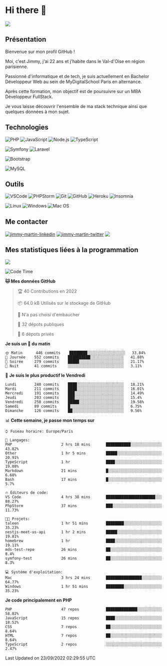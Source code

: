 # Hi there 👋

![](https://komarev.com/ghpvc/?username=jimmy-martin&color=1a1b27)

<!--
**jimmy-martin/jimmy-martin** is a ✨ _special_ ✨ repository because its `README.md` (this file) appears on your GitHub profile.

Here are some ideas to get you started:

- 🔭 I’m currently working on ...
- 🌱 I’m currently learning ...
- 👯 I’m looking to collaborate on ...
- 🤔 I’m looking for help with ...
- 💬 Ask me about ...
- 📫 How to reach me: ...
- 😄 Pronouns: ...
- ⚡ Fun fact: ...
-->

## Présentation

Bienvenue sur mon profil GitHub !

Moi, c'est Jimmy, j'ai 22 ans et j'habite dans le Val-d'Oise en région parisienne.

Passionné d'informatique et de tech, je suis actuellement en Bachelor Développeur Web au sein de MyDigitalSchool Paris en alternance.

Après cette formation, mon objectif est de poursuivre sur un MBA Développeur FullStack.

Je vous laisse découvrir l'ensemble de ma stack technique ainsi que quelques données à mon sujet.

## Technologies

<div>

![PHP](https://img.shields.io/badge/PHP-777BB4?style=for-the-badge&logo=php&logoColor=white) ![JavaScript](https://img.shields.io/badge/JavaScript-F7DF1E?style=for-the-badge&logo=javascript&logoColor=black) ![Node.js](https://img.shields.io/badge/Node.js-43853D?style=for-the-badge&logo=node.js&logoColor=white) ![TypeScript](https://img.shields.io/badge/TypeScript-007ACC?style=for-the-badge&logo=typescript&logoColor=white)

</div>
<div>

![Symfony](https://img.shields.io/badge/Symfony-092E20?style=for-the-badge&logo=symfony&logoColor=white) ![Laravel](https://img.shields.io/badge/Laravel-FF2D20?style=for-the-badge&logo=laravel&logoColor=white)

</div>
<div>

![Bootstrap](https://img.shields.io/badge/Bootstrap-563D7C?style=for-the-badge&logo=bootstrap&logoColor=white)

</div>
<div>

![MySQL](https://img.shields.io/badge/MySQL-4479A1?style=for-the-badge&logo=mysql&logoColor=white)

</div>

## Outils

![VSCode](https://img.shields.io/badge/VSCode-007ACC?style=for-the-badge&logo=visual-studio-code&logoColor=white)
![PHPStorm](http://img.shields.io/badge/-PHPStorm-181717?style=for-the-badge&logo=phpstorm&logoColor=white)
![Git](https://img.shields.io/badge/Git-E44C30?style=for-the-badge&logo=git&logoColor=white)
![GitHub](https://img.shields.io/badge/GitHub-100000?style=for-the-badge&logo=github&logoColor=white)
![Heroku](https://img.shields.io/badge/Heroku-6762a6?style=for-the-badge&logo=heroku&logoColor=white)
![Insomnia](https://img.shields.io/badge/Insomnia-5600cd?style=for-the-badge&logo=insomnia&logoColor=white)

![Linux](https://img.shields.io/badge/Linux-FCC624?style=for-the-badge&logo=linux&logoColor=white)
![Windows](https://img.shields.io/badge/Windows-0078D6?style=for-the-badge&logo=windows&logoColor=white)
![Mac OS](https://img.shields.io/badge/mac%20os-000000?style=for-the-badge&logo=apple&logoColor=white)

## Me contacter

<p>
<a href="https://www.linkedin.com/in/jimmy-martin-dev/" target="blank"><img align="center" src="https://img.shields.io/badge/-LinkedIn-0077B5?style=for-the-badge&logo=Linkedin&logoColor=white&link=https://www.linkedin.com/in/jimmy-martin-dev/" alt="jimmy-martin-linkedin"/></a>
<a href="https://twitter.com/jimmydev_" target="blank"><img align="center" src="https://img.shields.io/badge/-Twitter-1DA1F2?style=for-the-badge&logo=Twitter&logoColor=white&link=https://twitter.com/jimmydev_" alt="jimmy-martin-twitter"/></a>
 <a href="mailto:jimmy.martin952@gmail.com" target="blank"><img align="center" src="https://img.shields.io/badge/gmail-D14836?style=for-the-badge&logo=gmail&logoColor=white" /></a>
</p>

## Mes statistiques liées à la programmation

<a href="https://github-readme-stats.vercel.app/api/top-langs/?username=jimmy-martin&layout=compact">
  <img align="center" src="https://github-readme-stats.vercel.app/api/top-langs/?username=jimmy-martin&layout=compact"/>
</a>



<!--START_SECTION:waka-->
![Code Time](http://img.shields.io/badge/Code%20Time-1%2C114%20hrs%2021%20mins-blue)

**🐱 Mes données GitHub** 

> 🏆 40 Contributions en 2022
 > 
> 📦 64.0 kB Utilisés sur le stockage de GitHub 
 > 
> 🚫 N'a pas choisi d'embaucher
 > 
> 📜 32 dépots publiques 
 > 
> 🔑 6 dépots privés  
 > 
**Je suis un 🐤 du matin** 

```text
🌞 Matin      446 commits    ████████░░░░░░░░░░░░░░░░░   33.84% 
🌆 Journée    552 commits    ██████████░░░░░░░░░░░░░░░   41.88% 
🌃 Soirée     279 commits    █████░░░░░░░░░░░░░░░░░░░░   21.17% 
🌙 Nuit       41 commits     ░░░░░░░░░░░░░░░░░░░░░░░░░   3.11%

```
📅 **Je suis le plus productif le Vendredi** 

```text
Lundi        240 commits    ████░░░░░░░░░░░░░░░░░░░░░   18.21% 
Mardi        211 commits    ████░░░░░░░░░░░░░░░░░░░░░   16.01% 
Mercredi     191 commits    ███░░░░░░░░░░░░░░░░░░░░░░   14.49% 
Jeudi        203 commits    ███░░░░░░░░░░░░░░░░░░░░░░   15.4% 
Vendredi     258 commits    █████░░░░░░░░░░░░░░░░░░░░   19.58% 
Samedi       89 commits     █░░░░░░░░░░░░░░░░░░░░░░░░   6.75% 
Dimanche     126 commits    ██░░░░░░░░░░░░░░░░░░░░░░░   9.56%

```


📊 **Cette semaine, je passe mon temps sur** 

```text
⌚︎ Fuseau horaire: Europe/Paris

💬 Langages: 
PHP                      2 hrs 18 mins       ███████████░░░░░░░░░░░░░░   43.82% 
Other                    1 hr 5 mins         █████░░░░░░░░░░░░░░░░░░░░   20.91% 
TypeScript               1 hr                ████░░░░░░░░░░░░░░░░░░░░░   19.08% 
Markdown                 21 mins             █░░░░░░░░░░░░░░░░░░░░░░░░   6.68% 
Bash                     17 mins             █░░░░░░░░░░░░░░░░░░░░░░░░   5.7%

🔥 Éditeurs de code: 
VS Code                  4 hrs 38 mins       ██████████████████████░░░   88.27% 
PhpStorm                 37 mins             ███░░░░░░░░░░░░░░░░░░░░░░   11.73%

🐱‍💻 Projets: 
taleen                   1 hr 51 mins        ████████░░░░░░░░░░░░░░░░░   35.23% 
nestjs-meet-us-api       1 hr 2 mins         █████░░░░░░░░░░░░░░░░░░░░   19.81% 
homebrew                 1 hr                ████░░░░░░░░░░░░░░░░░░░░░   19.11% 
mds-test-repo            26 mins             ██░░░░░░░░░░░░░░░░░░░░░░░   8.4% 
symfony-test             26 mins             ██░░░░░░░░░░░░░░░░░░░░░░░   8.3%

💻 Système d'exploitation: 
Mac                      3 hrs 24 mins       ████████████████░░░░░░░░░   64.77% 
Windows                  1 hr 51 mins        ████████░░░░░░░░░░░░░░░░░   35.23%

```

**Je code principalement en PHP** 

```text
PHP                      47 repos            ██████████████░░░░░░░░░░░   58.02% 
JavaScript               15 repos            ████░░░░░░░░░░░░░░░░░░░░░   18.52% 
CSS                      7 repos             ██░░░░░░░░░░░░░░░░░░░░░░░   8.64% 
HTML                     7 repos             ██░░░░░░░░░░░░░░░░░░░░░░░   8.64% 
TypeScript               2 repos             ░░░░░░░░░░░░░░░░░░░░░░░░░   2.47%

```



 Last Updated on 23/09/2022 02:29:55 UTC
<!--END_SECTION:waka-->


